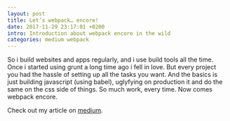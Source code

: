 ```yaml
---
layout: post
title: Let’s webpack… encore!
date: 2017-11-29 23:17:01 +0200
intro: Introduction about webpack encore in the wild
categories: medium webpack
---
```

So i build websites and apps regularly, and i use build tools all the time. Once i started using grunt a long time ago i fell in love. But every project you had the hassle of setting up all the tasks you want. And the basics is just building javascript (using babel), uglyfying on production it and do the same on the css side of things. So much work, every time. Now comes webpack encore.

Check out my article on [medium][lets-webpack-encore].

[lets-webpack-encore]: https://medium.com/@disjfa/lets-webpack-encore-7d0d6ca253d1
